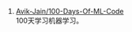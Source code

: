 1. [Avik-Jain/100-Days-Of-ML-Code](https://github.com/Avik-Jain/100-Days-Of-ML-Code)    
100天学习机器学习。
